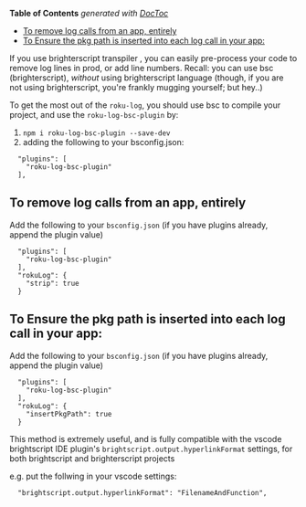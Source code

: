 <!-- START doctoc generated TOC please keep comment here to allow auto update -->
<!-- DON'T EDIT THIS SECTION, INSTEAD RE-RUN doctoc TO UPDATE -->
**Table of Contents**  *generated with [DocToc](https://github.com/thlorenz/doctoc)*

- [To remove log calls from an app, entirely](#to-remove-log-calls-from-an-app-entirely)
- [To Ensure the pkg path is inserted into each log call in your app:](#to-ensure-the-pkg-path-is-inserted-into-each-log-call-in-your-app)

<!-- END doctoc generated TOC please keep comment here to allow auto update -->

If you use brighterscript transpiler , you can easily pre-process your code to remove log lines in prod, or add line numbers. Recall: you can use bsc (brighterscript), _without_ using brighterscript language (though, if you are not using brighterscript, you're frankly mugging yourself; but hey..)

To get the most out of the `roku-log`, you should use bsc to compile your project, and use the `roku-log-bsc-plugin` by:

1. <a name="roku-log-bsc-plugin"></a>`npm i roku-log-bsc-plugin --save-dev` 
2.  adding the following to your bsconfig.json:

```
  "plugins": [
    "roku-log-bsc-plugin"
  ],
```

## To remove log calls from an app, entirely

Add the following to your `bsconfig.json` (if you have plugins already, append the plugin value)

```
  "plugins": [
    "roku-log-bsc-plugin"
  ],
  "rokuLog": {
    "strip": true
  }
```

## To Ensure the pkg path is inserted into each log call in your app:

Add the following to your `bsconfig.json` (if you have plugins already, append the plugin value)

```
  "plugins": [
    "roku-log-bsc-plugin"
  ],
  "rokuLog": {
    "insertPkgPath": true
  }
```

This method is extremely useful, and is fully compatible with the vscode brightscript IDE plugin's `brightscript.output.hyperlinkFormat` settings, for both brightscript and brighterscript projects

e.g. put the follwing in your vscode settings:

```
  "brightscript.output.hyperlinkFormat": "FilenameAndFunction",
```
